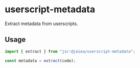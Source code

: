 # userscript-metadata

Extract metadata from userscripts.

## Usage

```ts
import { extract } from "jsr:@jeiea/userscript-metadata";

const metadata = extract(code);
```
